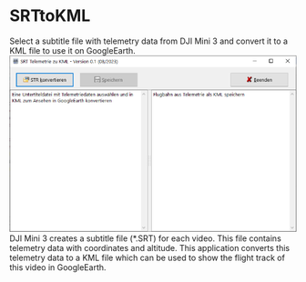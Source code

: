 # SRTtoKML
Select a subtitle file with telemetry data from DJI Mini 3 and convert it to a KML file to use it on GoogleEarth.
![Screenshot](Screenshot.png)
DJI Mini 3 creates a subtitle file (*.SRT) for each video. This file contains telemetry data with coordinates and altitude.
This application converts this telemetry data to a KML file which can be used to show the flight track of this video in GoogleEarth.
